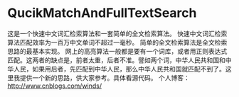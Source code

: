QucikMatchAndFullTextSearch
===========================

这是一个快速中文词汇检索算法和一套简单的全文检索算法。
快速中文词汇检索算法匹配效率为一百万中文单词不超过一毫秒。
简单的全文检索算法是全文检索思路的最基本实现。
网上的高亮算法一般都是要有一个词库，或者用正则表达式匹配。这两者的缺点是，前者太重，后者不准。譬如两个词，中华人民共和国和中  华人民，如果用后者，先匹配到中华人民，那么中华人民共和国就匹配不到了。这里我提供一个新的思路，供大家参考。具体看源代码。
个人博客：http://www.cnblogs.com/winds/
